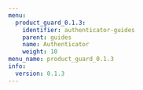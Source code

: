```yaml
---
menu:
  product_guard_0.1.3:
    identifier: authenticator-guides
    parent: guides
    name: Authenticator
    weight: 10
menu_name: product_guard_0.1.3
info:
  version: 0.1.3
---
```


